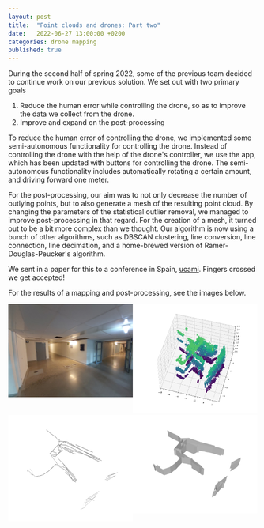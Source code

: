```yaml
---
layout: post
title:  "Point clouds and drones: Part two"
date:   2022-06-27 13:00:00 +0200
categories: drone mapping
published: true
---
```


During the second half of spring 2022, some of the previous team decided to continue work on
our previous solution. We set out with two primary goals
<ol>
    <li> Reduce the human error while controlling the drone, so as to improve the data we collect from the drone.</li>
    <li> Improve and expand on the post-processing </li>
</ol>

To reduce the human error of controlling the drone, we implemented some semi-autonomous functionality for controlling the drone.
Instead of controlling the drone with the help of the drone's controller, we use the app, which has been updated with buttons for controlling the drone. The semi-autonomous functionality includes automatically rotating a certain amount, and driving forward one meter. 

For the post-processing, our aim was to not only decrease the number of outlying points, but to also generate a mesh of the resulting point cloud. 
By changing the parameters of the statistical outlier removal, we managed to improve post-processing in that regard.
For the creation of a mesh, it turned out to be a bit more complex than we thought. Our algorithm is now using a 
bunch of other algorithms, such as DBSCAN clustering, line conversion, line connection, line decimation, and a home-brewed version of Ramer-Douglas-Peucker's algorithm.

We sent in a paper for this to a conference in Spain, [ucami](https://www.ucami.org/). Fingers 
crossed we get accepted!

For the results of a mapping and post-processing, see the images below.

<img src="/img/drone/part2/Exp_two_real.jpg" style="width: 50%; float: left">
<img src="/img/drone/part2/Exp_two_point_cloud.png" style="width: 50%">
<img src="/img/drone/part2/Exp_two_lines.png" style="width: 50%; float: left">
<img src="/img/drone/part2/Exp_two_mesh.png" style="width: 50%">

